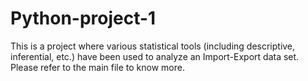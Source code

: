 # Python-project-1 
This is a project where various statistical tools (including descriptive, inferential, etc.) have been used to analyze an Import-Export data set. Please refer to the main file to know more.
